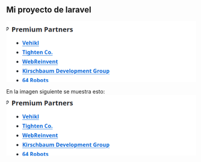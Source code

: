 ## Mi proyecto de laravel

![img.png](documentacion/img.png)


En la imagen siguiente se muestra esto:
![img.png](documentacion/img.png)
